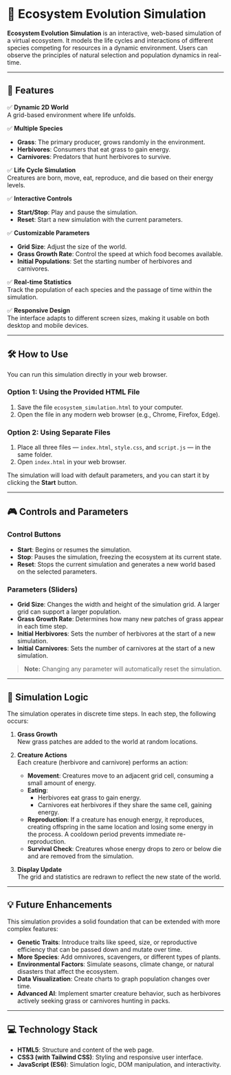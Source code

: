 # 🌱 Ecosystem Evolution Simulation

**Ecosystem Evolution Simulation** is an interactive, web-based simulation of a virtual ecosystem. It models the life cycles and interactions of different species competing for resources in a dynamic environment. Users can observe the principles of natural selection and population dynamics in real-time.

---

## 🚀 Features

✅ **Dynamic 2D World**  
A grid-based environment where life unfolds.

✅ **Multiple Species**

- **Grass**: The primary producer, grows randomly in the environment.
- **Herbivores**: Consumers that eat grass to gain energy.
- **Carnivores**: Predators that hunt herbivores to survive.

✅ **Life Cycle Simulation**  
Creatures are born, move, eat, reproduce, and die based on their energy levels.

✅ **Interactive Controls**

- **Start/Stop**: Play and pause the simulation.
- **Reset**: Start a new simulation with the current parameters.

✅ **Customizable Parameters**

- **Grid Size**: Adjust the size of the world.
- **Grass Growth Rate**: Control the speed at which food becomes available.
- **Initial Populations**: Set the starting number of herbivores and carnivores.

✅ **Real-time Statistics**  
Track the population of each species and the passage of time within the simulation.

✅ **Responsive Design**  
The interface adapts to different screen sizes, making it usable on both desktop and mobile devices.

---

## 🛠️ How to Use

You can run this simulation directly in your web browser.

### Option 1: Using the Provided HTML File

1. Save the file `ecosystem_simulation.html` to your computer.
2. Open the file in any modern web browser (e.g., Chrome, Firefox, Edge).

### Option 2: Using Separate Files

1. Place all three files — `index.html`, `style.css`, and `script.js` — in the same folder.
2. Open `index.html` in your web browser.

The simulation will load with default parameters, and you can start it by clicking the **Start** button.

---

## 🎮 Controls and Parameters

### Control Buttons

- **Start**: Begins or resumes the simulation.
- **Stop**: Pauses the simulation, freezing the ecosystem at its current state.
- **Reset**: Stops the current simulation and generates a new world based on the selected parameters.

### Parameters (Sliders)

- **Grid Size**: Changes the width and height of the simulation grid. A larger grid can support a larger population.
- **Grass Growth Rate**: Determines how many new patches of grass appear in each time step.
- **Initial Herbivores**: Sets the number of herbivores at the start of a new simulation.
- **Initial Carnivores**: Sets the number of carnivores at the start of a new simulation.

> **Note:** Changing any parameter will automatically reset the simulation.

---

## 🧠 Simulation Logic

The simulation operates in discrete time steps. In each step, the following occurs:

1. **Grass Growth**  
   New grass patches are added to the world at random locations.

2. **Creature Actions**  
   Each creature (herbivore and carnivore) performs an action:
   
   - **Movement**: Creatures move to an adjacent grid cell, consuming a small amount of energy.
   - **Eating**:
     - Herbivores eat grass to gain energy.
     - Carnivores eat herbivores if they share the same cell, gaining energy.
   - **Reproduction**: If a creature has enough energy, it reproduces, creating offspring in the same location and losing some energy in the process. A cooldown period prevents immediate re-reproduction.
   - **Survival Check**: Creatures whose energy drops to zero or below die and are removed from the simulation.

3. **Display Update**  
   The grid and statistics are redrawn to reflect the new state of the world.

---

## 💡 Future Enhancements

This simulation provides a solid foundation that can be extended with more complex features:

- **Genetic Traits**: Introduce traits like speed, size, or reproductive efficiency that can be passed down and mutate over time.
- **More Species**: Add omnivores, scavengers, or different types of plants.
- **Environmental Factors**: Simulate seasons, climate change, or natural disasters that affect the ecosystem.
- **Data Visualization**: Create charts to graph population changes over time.
- **Advanced AI**: Implement smarter creature behavior, such as herbivores actively seeking grass or carnivores hunting in packs.

---

## 💻 Technology Stack

- **HTML5**: Structure and content of the web page.
- **CSS3 (with Tailwind CSS)**: Styling and responsive user interface.
- **JavaScript (ES6)**: Simulation logic, DOM manipulation, and interactivity.
